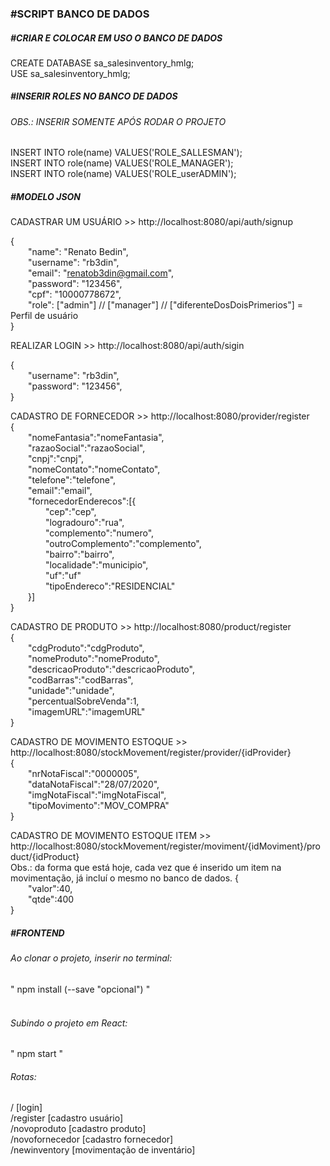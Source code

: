 <h3>#SCRIPT BANCO DE DADOS</h3>
<h5>#CRIAR E COLOCAR EM USO O BANCO DE DADOS</h5>
CREATE DATABASE sa_salesinventory_hmlg;</br>
USE sa_salesinventory_hmlg;
<h5>#INSERIR ROLES NO BANCO DE DADOS</h5>
<h6>OBS.: INSERIR SOMENTE APÓS RODAR O PROJETO</h6>
INSERT INTO role(name) VALUES('ROLE_SALLESMAN');</br>
INSERT INTO role(name) VALUES('ROLE_MANAGER');</br>
INSERT INTO role(name) VALUES('ROLE_userADMIN');</br>


<h5>#MODELO JSON</h5>

CADASTRAR UM USUÁRIO >>  http://localhost:8080/api/auth/signup</br>

{</br>
	&emsp;&emsp;"name": "Renato Bedin",</br>
	&emsp;&emsp;"username": "rb3din",</br>
	&emsp;&emsp;"email": "renatob3din@gmail.com",</br>
	&emsp;&emsp;"password": "123456",</br>
	&emsp;&emsp;"cpf": "10000778672",</br>
	&emsp;&emsp;"role": ["admin"] // ["manager"] // ["diferenteDosDoisPrimerios"] = Perfil de usuário </br>
}


REALIZAR LOGIN >>  http://localhost:8080/api/auth/sigin</br>

{</br>
	&emsp;&emsp;"username": "rb3din",</br>
	&emsp;&emsp;"password": "123456",</br>
}</br>

CADASTRO DE FORNECEDOR >> http://localhost:8080/provider/register </br>
{</br>
&emsp;&emsp;"nomeFantasia":"nomeFantasia",</br>
&emsp;&emsp;"razaoSocial":"razaoSocial",</br>
&emsp;&emsp;"cnpj":"cnpj",</br>
&emsp;&emsp;"nomeContato":"nomeContato",</br>
&emsp;&emsp;"telefone":"telefone",</br>
&emsp;&emsp;"email":"email",</br>
&emsp;&emsp;"fornecedorEnderecos":[{</br>
&emsp;&emsp;&emsp;&emsp;"cep":"cep",</br>
&emsp;&emsp;&emsp;&emsp;"logradouro":"rua",</br>
&emsp;&emsp;&emsp;&emsp;"complemento":"numero",</br>
&emsp;&emsp;&emsp;&emsp;"outroComplemento":"complemento",</br>
&emsp;&emsp;&emsp;&emsp;"bairro":"bairro",</br>
&emsp;&emsp;&emsp;&emsp;"localidade":"municipio",</br>
&emsp;&emsp;&emsp;&emsp;"uf":"uf"</br>
&emsp;&emsp;&emsp;&emsp;"tipoEndereco":"RESIDENCIAL"</br>
&emsp;&emsp;}]</br>
}</br>


CADASTRO DE PRODUTO >> http://localhost:8080/product/register </br>
{</br>
&emsp;&emsp;"cdgProduto":"cdgProduto",</br>
&emsp;&emsp;"nomeProduto":"nomeProduto",</br>
&emsp;&emsp;"descricaoProduto":"descricaoProduto",</br>
&emsp;&emsp;"codBarras":"codBarras",</br>
&emsp;&emsp;"unidade":"unidade",</br>
&emsp;&emsp;"percentualSobreVenda":1,</br>
&emsp;&emsp;"imagemURL":"imagemURL"</br>
}</br>

CADASTRO DE MOVIMENTO ESTOQUE >> http://localhost:8080/stockMovement/register/provider/{idProvider}</br>
{</br>
&emsp;&emsp;"nrNotaFiscal":"0000005",</br>
&emsp;&emsp;"dataNotaFiscal":"28/07/2020",</br>
&emsp;&emsp;"imgNotaFiscal":"imgNotaFiscal",</br>
&emsp;&emsp;"tipoMovimento":"MOV_COMPRA"</br>
}</br>

CADASTRO DE MOVIMENTO ESTOQUE ITEM >> http://localhost:8080/stockMovement/register/moviment/{idMoviment}/product/{idProduct}</br>
Obs.: da forma que está hoje, cada vez que é inserido um item na movimentação, já incluí o mesmo no banco de dados.
{</br>
&emsp;&emsp;"valor":40,</br>
&emsp;&emsp;"qtde":400</br>
}</br>


</p>


<h5>#FRONTEND</h5>
<h6>Ao clonar o projeto, inserir no terminal:</h6> 
" npm install (--save "opcional") " </br></br>

<h6>Subindo o projeto em React:</h6> 
" npm start "</br>

<h6>Rotas:</h6> 
/                     [login]</br>
/register             [cadastro usuário]</br>
/novoproduto          [cadastro produto]</br>
/novofornecedor       [cadastro fornecedor]</br>
/newinventory         [movimentação de inventário]</br>
